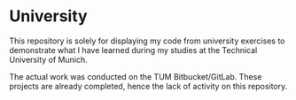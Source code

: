 # University
This repository is solely for displaying my code from university exercises to demonstrate what I have learned during my studies at the Technical University of Munich.

The actual work was conducted on the TUM Bitbucket/GitLab. These projects are already completed, hence the lack of activity on this repository. 
